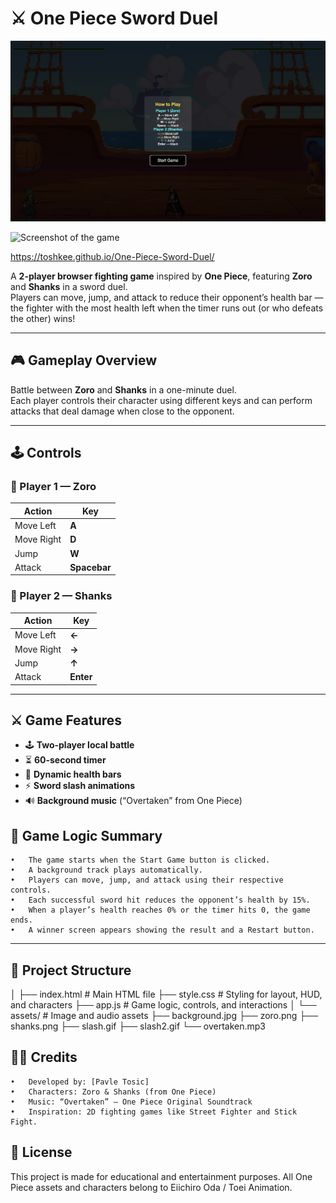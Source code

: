 # ⚔️ One Piece Sword Duel

![Screenshot of the game's main page with instructions](/assets%20/instructions.png)

![Screenshot of the game](/assets%20/maingame.png)

https://toshkee.github.io/One-Piece-Sword-Duel/

A **2-player browser fighting game** inspired by **One Piece**, featuring **Zoro** and **Shanks** in a sword duel.  
Players can move, jump, and attack to reduce their opponent’s health bar — the fighter with the most health left when the timer runs out (or who defeats the other) wins!

---

## 🎮 Gameplay Overview

Battle between **Zoro** and **Shanks** in a one-minute duel.  
Each player controls their character using different keys and can perform attacks that deal damage when close to the opponent.

---

## 🕹️ Controls

### 🧔 Player 1 — Zoro
| Action | Key |
|--------|-----|
| Move Left | **A** |
| Move Right | **D** |
| Jump | **W** |
| Attack | **Spacebar** |

### 🧓 Player 2 — Shanks
| Action | Key |
|--------|-----|
| Move Left | **←** |
| Move Right | **→** |
| Jump | **↑** |
| Attack | **Enter** |

---

## ⚔️ Game Features

- 🕹️ **Two-player local battle**
- ⏳ **60-second timer**
- 💚 **Dynamic health bars**
- ⚡ **Sword slash animations**
- 🔊 **Background music** (“Overtaken” from One Piece)


## 🧠 Game Logic Summary
	•	The game starts when the Start Game button is clicked.
	•	A background track plays automatically.
	•	Players can move, jump, and attack using their respective controls.
	•	Each successful sword hit reduces the opponent’s health by 15%.
	•	When a player’s health reaches 0% or the timer hits 0, the game ends.
	•	A winner screen appears showing the result and a Restart button.



---

## 🧩 Project Structure

│
├── index.html        # Main HTML file
├── style.css         # Styling for layout, HUD, and characters
├── app.js            # Game logic, controls, and interactions
│
└── assets/           # Image and audio assets
├── background.jpg
├── zoro.png
├── shanks.png
├── slash.gif
├── slash2.gif
└── overtaken.mp3


## 🏴‍☠️ Credits
	•	Developed by: [Pavle Tosic]
	•	Characters: Zoro & Shanks (from One Piece)
	•	Music: “Overtaken” – One Piece Original Soundtrack
	•	Inspiration: 2D fighting games like Street Fighter and Stick Fight.


## 📜 License

This project is made for educational and entertainment purposes.
All One Piece assets and characters belong to Eiichiro Oda / Toei Animation.